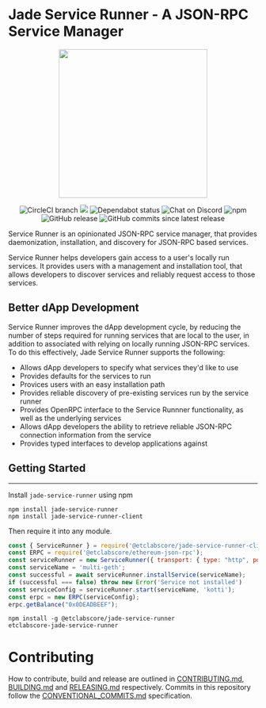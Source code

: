 # Jade Service Runner - A JSON-RPC Service Manager

<p align="center">
<img height="300" src="https://user-images.githubusercontent.com/364566/58745852-a0469e00-840b-11e9-8a1c-4babeca3496b.png" />
</p>

<center>
  <span>
    <img alt="CircleCI branch" src="https://img.shields.io/circleci/project/github/etclabscore/jade-service-runner/master.svg">
    <img src="https://codecov.io/gh/etclabscore/jade-service-runner/branch/master/graph/badge.svg" />
    <img alt="Dependabot status" src="https://api.dependabot.com/badges/status?host=github&repo=etclabscore/jade-service-runner" />
    <img alt="Chat on Discord" src="https://img.shields.io/badge/chat-on%20discord-7289da.svg" />
    <img alt="npm" src="https://img.shields.io/npm/dt/@etclabscore/jade-service-runner.svg" />
    <img alt="GitHub release" src="https://img.shields.io/github/release/etclabscore/jade-service-runner.svg" />
    <img alt="GitHub commits since latest release" src="https://img.shields.io/github/commits-since/etclabscore/jade-service-runner/latest.svg" />
  </span>
</center>

Service Runner is an opinionated JSON-RPC service manager, that provides daemonization, installation, and discovery for JSON-RPC based services.

Service Runner helps developers gain access to a user's locally run services. It provides users with a management and installation tool, that allows developers to discover  services and reliably request access to those services.

## Better dApp Development
Service Runner improves the dApp development cycle, by reducing the number of steps required for running services that are local to the user, in addition to  associated with relying on locally running JSON-RPC services. To do this effectively, Jade Service Runner supports the following:
  - Allows dApp developers to specify what services they'd like to use
  - Provides defaults for the services to run
  - Provices users with an easy installation path
  - Provides reliable discovery of pre-existing services run by the service runner
  - Provides OpenRPC interface to the Service Runnner functionality, as well as the underlying services
  - Allows dApp developers the ability to retrieve reliable JSON-RPC connection information from the service
  - Provides typed interfaces to develop applications against

## Getting Started
---------------

Install `jade-service-runner` using npm

```shell
npm install jade-service-runner
npm install jade-service-runner-client
```
Then require it into any module.

```js
const { ServiceRunner } = require('@etclabscore/jade-service-runner-client');
const ERPC = require('@etclabscore/ethereum-json-rpc');
const serviceRunner = new ServiceRunner({ transport: { type: "http", port: 8002, host: "localhost" } });
const serviceName = 'multi-geth';
const successful = await serviceRunner.installService(serviceName);
if (successful === false) throw new Error('Service not installed')
const serviceConfig = serviceRunner.start(serviceName, 'kotti');
const erpc = new ERPC(serviceConfig);
erpc.getBalance("0x0DEADBEEF");
```

```shell
npm install -g @etclabscore/jade-service-runner
etclabscore-jade-service-runner
```

# Contributing

How to contribute, build and release are outlined in [CONTRIBUTING.md](CONTRIBUTING.md), [BUILDING.md](BUILDING.md) and [RELEASING.md](RELEASING.md) respectively. Commits in this repository follow the [CONVENTIONAL_COMMITS.md](CONVENTIONAL_COMMITS.md) specification.
